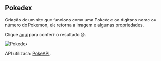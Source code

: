 ## Pokedex

Criação de um site que funciona como uma Pokedex: ao digitar o nome ou número do Pokemon, ele retorna a imagem e algumas propriedades.

Clique [aqui](https://pokedex-feorms.netlify.app/) para conferir o resultado :smile:.

![Pokedex](https://live.staticflickr.com/65535/51644488301_0c032fbc95_h.jpg)

API utilizada: [PokeAPI](https://pokeapi.co/).